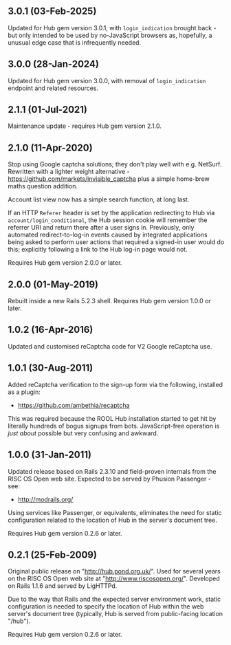 ## 3.0.1 (03-Feb-2025)

Updated for Hub gem version 3.0.1, with `login_indication` brought back - but only intended to be used by no-JavaScript browsers as, hopefully, a unusual edge case that is infrequently needed.

## 3.0.0 (28-Jan-2024)

Updated for Hub gem version 3.0.0, with removal of `login_indication` endpoint and related resources.

## 2.1.1 (01-Jul-2021)

Maintenance update - requires Hub gem version 2.1.0.

## 2.1.0 (11-Apr-2020)

Stop using Google captcha solutions; they don't play well with e.g. NetSurf. Rewritten with a lighter weight alternative - https://github.com/markets/invisible_captcha plus a simple home-brew maths question addition.

Account list view now has a simple search function, at long last.

If an HTTP `Referer` header is set by the application redirecting to Hub via `account/login_conditional`, the Hub session cookie will remember the referrer URI and return there after a user signs in. Previously, only automated redirect-to-log-in events caused by integrated applications being asked to perform user actions that required a signed-in user would do this; explicitly following a link to the Hub log-in page would not.

Requires Hub gem version 2.0.0 or later.

## 2.0.0 (01-May-2019)

Rebuilt inside a new Rails 5.2.3 shell. Requires Hub gem version 1.0.0 or later.

## 1.0.2 (16-Apr-2016)

Updated and customised reCaptcha code for V2 Google reCaptcha use.

## 1.0.1 (30-Aug-2011)

Added reCaptcha verification to the sign-up form via the following, installed as a plugin:

* https://github.com/ambethia/recaptcha

This was required because the ROOL Hub installation started to get hit by literally hundreds of bogus signups from bots. JavaScript-free operation is *just about* possible but very confusing and awkward.

## 1.0.0 (31-Jan-2011)

Updated release based on Rails 2.3.10 and field-proven internals from the RISC OS Open web site. Expected to be served by Phusion Passenger - see:

* http://modrails.org/

Using services like Passenger, or equivalents, eliminates the need for static configuration related to the location of Hub in the server's document tree.

Requires Hub gem version 0.2.6 or later.

## 0.2.1 (25-Feb-2009)

Original public release on "http://hub.pond.org.uk/". Used for several years on the RISC OS Open web site at "http://www.riscosopen.org/". Developed on Rails 1.1.6 and served by LigHTTPd.

Due to the way that Rails and the expected server environment work, static configuration is needed to specify the location of Hub within the web server's document tree (typically, Hub is served from public-facing location "/hub").

Requires Hub gem version 0.2.6 or later.
